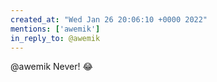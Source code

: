 ```yaml
---
created_at: "Wed Jan 26 20:06:10 +0000 2022"
mentions: ['awemik']
in_reply_to: @awemik
---
```


@awemik Never! 😂